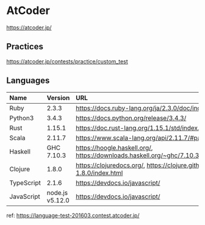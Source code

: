 # AtCoder

https://atcoder.jp/

## Practices

https://atcoder.jp/contests/practice/custom_test

## Languages

| Name | Version | URL |
|:---|:---|:---|
| Ruby | 2.3.3 | https://docs.ruby-lang.org/ja/2.3.0/doc/index.html |
| Python3  | 3.4.3 | https://docs.python.org/release/3.4.3/ |
| Rust | 1.15.1 | https://doc.rust-lang.org/1.15.1/std/index.html |
| Scala  | 2.11.7 | https://www.scala-lang.org/api/2.11.7/#package |
| Haskell  | GHC 7.10.3 | https://hoogle.haskell.org/, <https://downloads.haskell.org/~ghc/7.10.3/docs/html/libraries/index.html> | 
| Clojure  | 1.8.0 | https://clojuredocs.org/, https://clojure.github.io/clojure/branch-clojure-1.8.0/index.html |
| TypeScript | 2.1.6 | https://devdocs.io/javascript/ |
| JavaScript | node.js v5.12.0 | https://devdocs.io/javascript/ |

ref: https://language-test-201603.contest.atcoder.jp/

